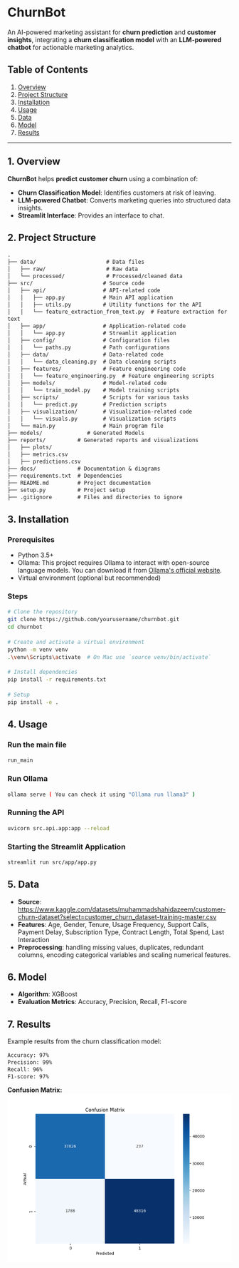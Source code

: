 # ChurnBot

An AI-powered marketing assistant for **churn prediction** and **customer insights**, integrating a **churn classification model** with an **LLM-powered chatbot** for actionable marketing analytics.

## Table of Contents
1. [Overview](#1-overview)
2. [Project Structure](#2-project-structure)
3. [Installation](#3-installation)
4. [Usage](#4-usage)
5. [Data](#5-data)
6. [Model](#6-model)
7. [Results](#7-results)
---

## 1. Overview
**ChurnBot** helps **predict customer churn** using a combination of:
- **Churn Classification Model**: Identifies customers at risk of leaving.
- **LLM-powered Chatbot**: Converts marketing queries into structured data insights.
- **Streamlit Interface**: Provides an interface to chat.

## 2. Project Structure
```
.
├── data/                      # Data files
│   ├── raw/                   # Raw data
│   └── processed/             # Processed/cleaned data
├── src/                      # Source code
│   ├── api/                  # API-related code
│   │   ├── app.py            # Main API application
│   │   ├── utils.py          # Utility functions for the API
│   │   └── feature_extraction_from_text.py  # Feature extraction for text
│   ├── app/                  # Application-related code
│   │   └── app.py            # Streamlit application
│   ├── config/               # Configuration files
│   │   └── paths.py          # Path configurations
│   ├── data/                 # Data-related code
│   │   └── data_cleaning.py  # Data cleaning scripts
│   ├── features/             # Feature engineering code
│   │   └── feature_engineering.py  # Feature engineering scripts
│   ├── models/               # Model-related code
│   │   └── train_model.py    # Model training scripts
│   ├── scripts/              # Scripts for various tasks
│   │   └── predict.py        # Prediction scripts
│   ├── visualization/        # Visualization-related code
│   │   └── visuals.py        # Visualization scripts
│   └── main.py               # Main program file
├── models/              # Generated Models
├── reports/          # Generated reports and visualizations
│   ├── plots/
│   ├── metrics.csv
│   ├── predictions.csv 
├── docs/             # Documentation & diagrams
├── requirements.txt  # Dependencies
├── README.md         # Project documentation
├── setup.py          # Project setup
├── .gitignore        # Files and directories to ignore
```

## 3. Installation
### Prerequisites
- Python 3.5+
- Ollama: This project requires Ollama to interact with open-source language models. You can download it from [Ollama's official website](https://ollama.com/).
- Virtual environment (optional but recommended)

### Steps
```bash
# Clone the repository
git clone https://github.com/yourusername/churnbot.git
cd churnbot

# Create and activate a virtual environment
python -m venv venv
.\venv\Scripts\activate  # On Mac use `source venv/bin/activate`

# Install dependencies
pip install -r requirements.txt

# Setup
pip install -e .
```

## 4. Usage
### Run the main file
```bash
run_main
```

### Run Ollama
```bash
ollama serve ( You can check it using "Ollama run llama3" )
```

### Running the API
```bash
uvicorn src.api.app:app --reload
```

### Starting the Streamlit Application
```bash
streamlit run src/app/app.py
```


## 5. Data
- **Source**: https://www.kaggle.com/datasets/muhammadshahidazeem/customer-churn-dataset?select=customer_churn_dataset-training-master.csv
- **Features**: Age, Gender, Tenure, Usage Frequency, Support Calls, Payment Delay, Subscription Type, Contract Length, Total Spend, Last Interaction
- **Preprocessing**: handling missing values, duplicates, redundant columns, encoding categorical variables and scaling numerical features. 

## 6. Model
- **Algorithm**: XGBoost
- **Evaluation Metrics**: Accuracy, Precision, Recall, F1-score

## 7. Results
Example results from the churn classification model:
```
Accuracy: 97%
Precision: 99%
Recall: 96%
F1-score: 97%   
```
**Confusion Matrix:**  
![Confusion Matrix](reports/plots/confusion_matrix.png)